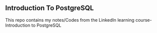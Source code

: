## Introduction To PostgreSQL

This repo contains my notes/Codes from the LinkedIn learning course- Introduction to PostgreSQL